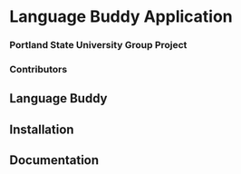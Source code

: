 # Language Buddy Application
### Portland State University Group Project


### Contributors



## Language Buddy 



## Installation 



## Documentation 

